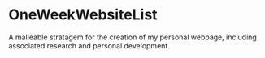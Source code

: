 OneWeekWebsiteList
==================

A malleable stratagem for the creation of my personal webpage, including associated research and personal development.